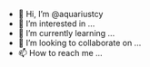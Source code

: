 - 👋 Hi, I’m @aquariustcy
- 👀 I’m interested in ...
- 🌱 I’m currently learning ...
- 💞️ I’m looking to collaborate on ...
- 📫 How to reach me ...

<!---
aquariustcy/aquariustcy is a ✨ special ✨ repository because its `README.md` (this file) appears on your GitHub profile.
You can click the Preview link to take a look at your changes.
--->
